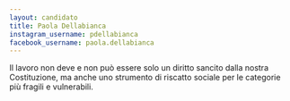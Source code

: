 ```yaml
---
layout: candidato
title: Paola Dellabianca
instagram_username: pdellabianca
facebook_username: paola.dellabianca
---
```

Il lavoro non deve e non può essere solo un diritto sancito dalla nostra Costituzione, ma anche uno strumento di riscatto sociale per le categorie più fragili e vulnerabili.